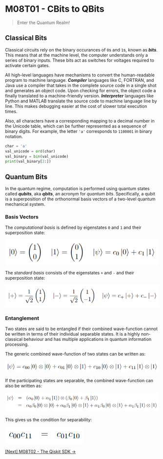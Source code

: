 # M08T01 - CBits to QBits

> Enter the Quantum Realm!

## Classical Bits

Classical circuits rely on the binary occurances of `0`s and `1`s, known as ***bits***. 
This means that at the machine level, the computer understands only a series of binary inputs. 
These bits act as switches for voltages required to activate certain gates.

All high-level languages have mechanisms to convert the human-readable program to machine language. 
***Compiler*** languages like C, FORTRAN, and Java use a compiler that takes in the complete source code in a single shot and generates an object code. 
Upon checking for errors, the object code a finally translated to a machine-friendly version.
***Interpreter*** languages like Python and MATLAB translate the source code to machine language line by line. 
This makes debugging easier at the cost of slower total execution times.

Also, all characters have a corresponding mapping to a decimal number in the Unicode table, which can be further represented as a sequence of binary digits. 
For example, the letter `'a'` corresponds to `1100001` in binary notation.

```Python
char = 'a'
val_unicode = ord(char)
val_binary = bin(val_unicode)
print(val_binary[2:])
```

## Quantum Bits

In the quantum regime, computation is performed using quantum states called ***qubits***, aka ***qbits***, an acronym for *quantum bits*. 
Specifically, a qubit is a superposition of the orthonormal basis vectors of a two-level quantum mechanical system. 

### Basis Vectors

The *computational basis* is defined by eigenstates `0` and `1` and their superposition state:

![Computational Basis](./images/m08t01-computational-basis.png)

The *standard basis* consists of the eigenstates `+` and `-` and their superposition state:

![Standard Basis](./images/m08t01-standard-basis.png)

### Entanglement

Two states are said to be entangled if their combined wave-function cannot be written in terms of their individual separable states. 
It is a highly non-classical behaviour and has multiple applications in quantum information processing.

The generic combined wave-function of two states can be written as:

![Combined State (General)](./images/m08t01-combined-state-general.png)

If the participating states are separable, the combined wave-function can also be written as:

![Combined State (Separable)](./images/m08t01-combined-state-separable.png)

This gives us the condition for separability:

![Separability Condition](./images/m08t01-separability-condition.png)

[\[Next\] M08T02 - The Qiskit SDK &#8594;](./m08t02-the-qiskit-sdk.md)
